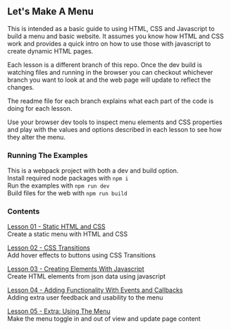 ## Let's Make A Menu

This is intended as a basic guide to using HTML, CSS and Javascript to build a menu and basic website. It assumes you know how HTML and CSS work and provides a quick intro on how to use those with javascript to create dynamic HTML pages.

Each lesson is a different branch of this repo. Once the dev build is watching files and running in the browser you can checkout whichever branch you want to look at and the web page will update to reflect the changes.

The readme file for each branch explains what each part of the code is doing for each lesson.  

Use your browser dev tools to inspect menu elements and CSS properties and play with the values and options described in each lesson to see how they alter the menu.

### Running The Examples

This is a webpack project with both a dev and build option.  
Install required node packages with `npm i`  
Run the examples with `npm run dev`  
Build files for the web with `npm run build`  

### Contents

[Lesson 01 - Static HTML and CSS](https://github.com/mdooneymill/lets-make-a-menu/tree/01)  
Create a static menu with HTML and CSS

[Lesson 02 - CSS Transitions](https://github.com/mdooneymill/lets-make-a-menu/tree/02)  
Add hover effects to buttons using CSS Transitions

[Lesson 03 - Creating Elements With Javascript](https://github.com/mdooneymill/lets-make-a-menu/tree/03)  
Create HTML elements from json data using javascript

[Lesson 04 - Adding Functionality With Events and Callbacks](https://github.com/mdooneymill/lets-make-a-menu/tree/04)  
Adding extra user feedback and usability to the menu

[Lesson 05 - Extra: Using The Menu](https://github.com/mdooneymill/lets-make-a-menu/tree/04)  
Make the menu toggle in and out of view and update page content